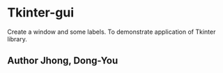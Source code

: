 # Tkinter-gui
Create a window and some labels.
To demonstrate application of Tkinter library.
## Author Jhong, Dong-You ##
